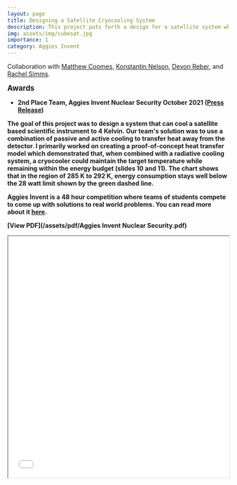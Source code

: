 ```yaml
---
layout: page
title: Designing a Satellite Cryocooling System
description: This project puts forth a design for a satellite system which can cool a detector to extremely low temperatures while adhering to various technical constraints
img: assets/img/cubesat.jpg
importance: 1
category: Aggies Invent
---
```


Collaboration with [Matthew Coomes](https://www.linkedin.com/in/matthew-coomes-66ba561a2), [Konstantin Nelson](https://www.linkedin.com/in/konstantin-nelson-0750a421a), [Devon Reber](https://www.linkedin.com/in/devon-reber-08ba3122b), and [Rachel Simms](https://www.linkedin.com/in/simms-rachel).

<b><big>Awards</big><b>
- 2nd Place Team, Aggies Invent Nuclear Security October 2021 ([Press Release](https://engineering.tamu.edu/news/2021/10/aggies-invent-tackles-nuclear-security.html))

The goal of this project was to design a system that can cool a satellite based scientific instrument to 4 Kelvin. Our team's solution was to use a combination of passive and active cooling to transfer heat away from the detector. I primarily worked on creating a proof-of-concept heat transfer model which demonstrated that, when combined with a radiative cooling system, a cryocooler could maintain the target temperature while remaining within the energy budget (slides 10 and 11). The chart shows that in the region of 285 K to 292 K, energy consumption stays well below the 28 watt limit shown by the green dashed line.

Aggies Invent is a 48 hour competition where teams of students compete to come up with solutions to real world problems. You can read more about it [here](https://engineering.tamu.edu/student-life/aggies-invent/index.html).

[View PDF](/assets/pdf/Aggies Invent Nuclear Security.pdf)
<iframe src="/assets/pdf/Aggies Invent Nuclear Security.pdf" width="100%" height="550px">
</iframe>
